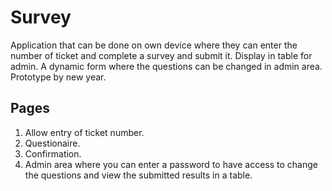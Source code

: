 # Survey
Application that can be done on own device where they can enter the number of ticket and complete a survey and submit it. 
Display in table for admin. 
A dynamic form where the questions can be changed in admin area.  
Prototype by new year.

## Pages
1. Allow entry of ticket number.
2. Questionaire.
3. Confirmation.
4. Admin area where you can enter a password to have access to change the questions and view the submitted results in a table.
 